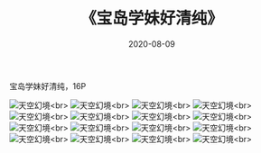 ﻿---
layout: post
title: 《宝岛学妹好清纯》
date: 2020-08-09
img: http://photo.orgx.cf/唯美/2019/宝岛学妹好清纯/000.jpg
tags: [美女,清纯,唯美]
---

宝岛学妹好清纯，16P



![天空幻境](http://photo.orgx.cf/唯美/2019/宝岛学妹好清纯/001.jpg''天空幻境'')<br>
![天空幻境](http://photo.orgx.cf/唯美/2019/宝岛学妹好清纯/002.jpg''天空幻境'')<br>
![天空幻境](http://photo.orgx.cf/唯美/2019/宝岛学妹好清纯/003.jpg''天空幻境'')<br>
![天空幻境](http://photo.orgx.cf/唯美/2019/宝岛学妹好清纯/004.jpg''天空幻境'')<br>
![天空幻境](http://photo.orgx.cf/唯美/2019/宝岛学妹好清纯/005.jpg''天空幻境'')<br>
![天空幻境](http://photo.orgx.cf/唯美/2019/宝岛学妹好清纯/006.jpg''天空幻境'')<br>
![天空幻境](http://photo.orgx.cf/唯美/2019/宝岛学妹好清纯/007.jpg''天空幻境'')<br>
![天空幻境](http://photo.orgx.cf/唯美/2019/宝岛学妹好清纯/008.jpg''天空幻境'')<br>
![天空幻境](http://photo.orgx.cf/唯美/2019/宝岛学妹好清纯/009.jpg''天空幻境'')<br>
![天空幻境](http://photo.orgx.cf/唯美/2019/宝岛学妹好清纯/010.jpg''天空幻境'')<br>
![天空幻境](http://photo.orgx.cf/唯美/2019/宝岛学妹好清纯/011.jpg''天空幻境'')<br>
![天空幻境](http://photo.orgx.cf/唯美/2019/宝岛学妹好清纯/012.jpg''天空幻境'')<br>
![天空幻境](http://photo.orgx.cf/唯美/2019/宝岛学妹好清纯/013.jpg''天空幻境'')<br>
![天空幻境](http://photo.orgx.cf/唯美/2019/宝岛学妹好清纯/014.jpg''天空幻境'')<br>
![天空幻境](http://photo.orgx.cf/唯美/2019/宝岛学妹好清纯/015.jpg''天空幻境'')<br>
![天空幻境](http://photo.orgx.cf/唯美/2019/宝岛学妹好清纯/016.jpg''天空幻境'')<br>